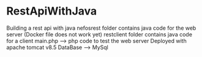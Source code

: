 # RestApiWithJava
Building a rest api with java
nefosrest folder contains java code for the web server (Docker file does not work yet)
restclient folder contains java code for a client 
main.php --> php code to test the web server
Deployed with apache tomcat v8.5
DataBase --> MySql
